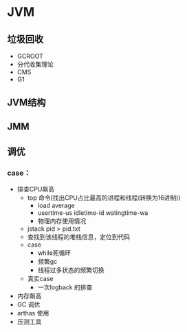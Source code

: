 # JVM



## 

## 垃圾回收

- GCROOT
- 分代收集理论
- CMS
- G1

## JVM结构

## JMM

## 调优

### case：

- 排查CPU飙高
  - top 命令(找出CPU占比最高的进程和线程(转换为16进制))
    - load average
    - usertime-us idletime-id watingtime-wa
    - 物理内存使用情况
  - jstack pid > pid.txt
  - 查找到该线程的堆栈信息，定位到代码
  - case
    - while死循环
    - 频繁gc
    - 线程过多状态的频繁切换
  - 真实case
    - 一次logback 的排查
- 内存飙高
- GC 调优
- arthas 使用
- 压测工具